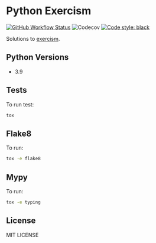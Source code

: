 # Python Exercism

[![GitHub Workflow Status](https://img.shields.io/github/workflow/status/roghu/python-exercism/Tests)](https://github.com/roghu/python-exercism/actions)
![Codecov](https://img.shields.io/codecov/c/github/roghu/python-exercism)
[![Code style: black](https://img.shields.io/badge/code%20style-black-000000.svg)](https://github.com/psf/black)

Solutions to [exercism](https://github.com/exercism/python).

## Python Versions

* 3.9

## Tests

To run test:

```bash
tox
```

## Flake8

To run:

```bash
tox -e flake8
```

## Mypy

To run:

```bash
tox -e typing
```

## License

MIT LICENSE

